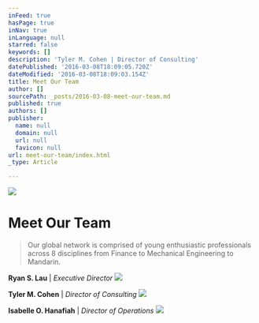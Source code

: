 ```yaml
---
inFeed: true
hasPage: true
inNav: true
inLanguage: null
starred: false
keywords: []
description: 'Tyler M. Cohen | Director of Consulting'
datePublished: '2016-03-08T18:09:05.720Z'
dateModified: '2016-03-08T18:09:03.154Z'
title: Meet Our Team
author: []
sourcePath: _posts/2016-03-08-meet-our-team.md
published: true
authors: []
publisher:
  name: null
  domain: null
  url: null
  favicon: null
url: meet-our-team/index.html
_type: Article

---
```

![](https://the-grid-user-content.s3-us-west-2.amazonaws.com/0fecee3a-861e-45cf-8f81-d2cc9ed416ed.jpg)

# Meet Our Team

> Our global network is comprised
> of young enthusiastic professionals across 8 disciplines from Finance to
> Mechanical Engineering to Mandarin.

**Ryan S. Lau** | _Executive Director_
![](https://the-grid-user-content.s3-us-west-2.amazonaws.com/5f8b8e3a-393f-44ae-89be-928f543ca859.png)

**Tyler M. Cohen** | _Director of Consulting_
![](https://the-grid-user-content.s3-us-west-2.amazonaws.com/305fd575-21c2-409d-a22d-00326ff0a03e.png)

**Isabelle O. Hanafiah** | _Director of Operations_
![](https://the-grid-user-content.s3-us-west-2.amazonaws.com/a6b323b5-0efb-4a5e-bafc-93de0f5f014a.png)
